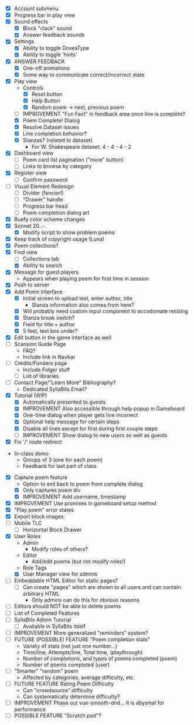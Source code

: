 - [x] Account submenu
- [x] Progress bar in play view
- [x] Sound effects
    - [x] Block "clack" sound
    - [x] Answer feedback sounds
- [x] Settings
    - [x] Ability to toggle DovesType
    - [x] Ability to toggle 'hints'
- [x] ANSWER FEEDBACK
    - [x] One-off animations
    - [x] Some way to communicate correct/incorrect state
- [x] Play view
    - Controls
        - [x] Reset button
        - [x] Help Button
        - [x] Random poem -> next, previous poem
    - [ ] IMPROVEMENT "Fun Fact" in feedback area once line is complete?
    - [x] Poem Complete! Dialog
    - [x] Resolve Dataset issues
    - [x] Line completion behavior?
    - [x] Stanzas? (related to dataset)
        - For W. Shakespeare dataset: 4 - 4 - 4 - 2
- [x] Dashboard view
    - [ ] Poem card list pagination ("more" button)
    - [ ] Links to browse by category
- [x] Register view
    - [ ] Confirm password
- [ ] Visual Element Redesign
    - [ ] Divider (fancier!)
    - [ ] "Drawer" handle
    - [ ] Progress bar head
    - [ ] Poem completion dialog art
- [x] Buefy color scheme changes
- [x] Sonnet 20 .-.
    - [x] Modify script to show problem poems
- [x] Keep track of copyright usage (Luna)
- [x] Poem collections?
- [x] Find view
    - [ ] Collections tab
    - [x] Ability to search
- [x] Message for guest players
    - Appears when playing poem for first time in session
- [x] Push to server
- [x] Add Poem Interface
    - [x] Initial screen to upload text, enter author, title
        - Stanza information also comes from here?
    - [x] Will probably need custom input component to accodomate resizing
    - [x] Stanza break switch?
    - [x] Field for title + author
    - [x] 5 feet, text box under?
- [x] Edit button in the game interface as well
- [ ] Scansion Guide Page
    - FAQ?
    - Include link in Navbar
- [ ] Credits/Funders page
    - Include Folger stuff
    - [ ] List of libraries
- [ ] Contact Page/"Learn More" Bibliography?
    - Dedicated SyllaBits Email?
- [x] Tutorial (WIP)
    - [x] Automatically presented to guests
    - [x] IMPROVEMENT Also accessible through help popup in Gameboard
    - [x] One-time dialog when player gets line incorrect
    - [x] Optional help message for certain steps
    - [x] Disable all lines except for first during first couple steps
    - [ ] IMPROVEMENT Show dialog to new users as well as guests
- [x] Fix '/' route redirect
- In-class demo
    - Groups of 3 (one for each poem)
    - Feedback for last part of class
- [x] Capture poem feature
    - Option to exit back to poem from complete dialog
    - [x] Only captures poem div
    - [x] IMPROVEMENT Add username, timestamp
- [x] IMPROVEMENT Use promises in gameboard setup method
- [x] "Play poem" error states
- [x] Export block images
- [ ] Mobile TLC
    - [ ] Horizontal Block Drawer
- [x] User Roles
    - Admin
        - Modify roles of others?
    - Editor
        - Add/edit poems (but not modify roles!)
    - Role Tags
    - [x] User Manager view for admins
- [ ] Embeddable HTML Editor for static pages?
    - [ ] Can create "pages" which are shown to all users and can contain arbitrary HTML
        - Only admins can do this for obvious reasons
- [ ] Editors should NOT be able to delete poems
- [ ] List of Completed Features
- [ ] SyllaBits Admin Tutorial
    - [ ] Avaliable in SyllaBits itself
- [ ] IMPROVEMENT More generalized "reminders" system?
- [ ] FUTURE (POSSIBLE) FEATURE "Poem completion stats"
    - Variety of stats (not just one number...)
    - Time/line, Attempts/line, Total time, (playthrough)
    - Number of completions, and types of poems completed (poem)
    - Number of poems completed (user)
- [ ] "Smarter" "random" poem
    - Affected by categories, average difficulty, etc.
- [ ] FUTURE FEATURE Rating Poem Difficulty
    - Can "crowdsource" difficulty
    - Can systematically determine difficulty?
- [ ] IMPROVEMENT Phase out vue-smooth-dnd... It is abysmal for performance 
- [ ] POSSIBLE FEATURE "Scratch pad"?